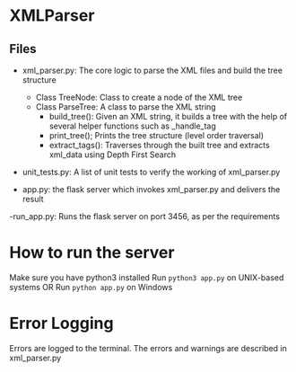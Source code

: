 # XMLParser

## Files

- xml_parser.py: The core logic to parse the XML files and build the tree structure

  - Class TreeNode: Class to create a node of the XML tree
  - Class ParseTree: A class to parse the XML string
    - build_tree(): Given an XML string, it builds a tree with the help of several helper functions such as \_handle_tag
    - print_tree(); Prints the tree structure (level order traversal)
    - extract_tags(): Traverses through the built tree and extracts xml_data using Depth First Search

- unit_tests.py: A list of unit tests to verify the working of xml_parser.py

- app.py: the flask server which invokes xml_parser.py and delivers the result

-run_app.py: Runs the flask server on port 3456, as per the requirements

# How to run the server

Make sure you have python3 installed
Run `python3 app.py` on UNIX-based systems OR
Run `python app.py` on Windows

# Error Logging

Errors are logged to the terminal. The errors and warnings are described in xml_parser.py
